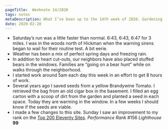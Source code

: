 ```yaml
---
pageTitle:  Weeknote 14/2020
tags: notes
metaDescription: What I’ve been up to the 14th week of 2020. Gardening, early starts, and bear hunts. 
date: 2020-02-28
---
```

* Saturday’s run was a little faster than normal. 6:43, 6:43, 6:47 for 3 miles. I was in the woods north of Hickman when the warning sirens began to wail for their routine test.  A bit eerie. 
* Weather has been a mix of perfect spring days and freezing rain.
* In addition to heart cut-outs, our neighbors have also placed stuffed bears in the windows. Families are “going on a bear hunt” while on walks through the neighborhood. 
* I started work around 5am each day this week in an effort to get 8 hours of work. 
* Several years ago I saved seeds from a yellow Brandywine Tomato. I retrieved the bag from an old cigar box in the basement. I filled an egg carton with a scoop of dirt from the garden and planted a seed in each space. Today they are warming in the window. In a few weeks I should know if the seeds are viable. 
* I made a few changes to this site. Sunday I saw an improvement to my rank on the [Top 200 Eleventy Sites](https://www.11ty.dev/docs/sites/). _Performance Rank_ #156 _Lighthouse_ **99**